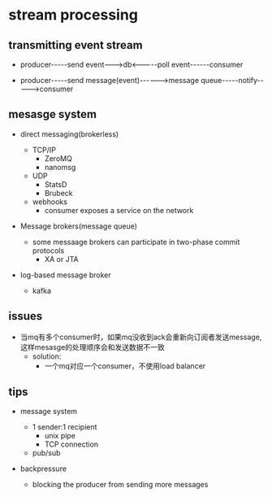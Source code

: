# stream processing


## transmitting event stream

<!-- batch process -->
+ producer-----send event--->db<-----poll event------consumer

<!-- message broker -->
+ producer-----send message(event)------>message queue-----notify----->consumer

## mesasge system
+ direct messaging(brokerless)
    + TCP/IP
        + ZeroMQ
        + nanomsg
    + UDP
        + StatsD
        + Brubeck
    + webhooks
        + consumer exposes a service on the network

+ Message brokers(message queue)
    + some messaage brokers can participate in two-phase commit protocols
        + XA or JTA

+ log-based message broker
    + kafka

## issues
<!-- message disorder -->
+ 当mq有多个consumer时，如果mq没收到ack会重新向订阅者发送message,这样mesasge的处理顺序会和发送数据不一致
    + solution:
        + 一个mq对应一个consumer，不使用load balancer


## tips
+ message system
    + 1 sender:1 recipient
        + unix pipe
        + TCP connection
    + pub/sub


+ backpressure 
    +  blocking the producer from sending more messages

